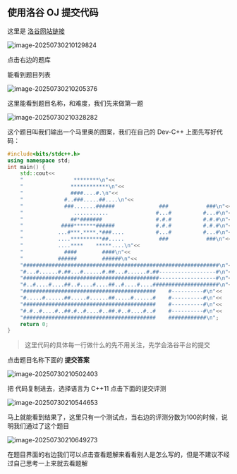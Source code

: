 ## 使用洛谷 OJ 提交代码

这里是 [洛谷网站链接](https://www.luogu.com.cn/)

![image-20250730210129824](https://pic-1301573324.cos.ap-chengdu.myqcloud.com/image-20250730210129824.png)

点击右边的题库

能看到题目列表

![image-20250730210205376](https://pic-1301573324.cos.ap-chengdu.myqcloud.com/image-20250730210205376.png)

这里能看到题目名称，和难度，我们先来做第一题

![image-20250730210328282](https://pic-1301573324.cos.ap-chengdu.myqcloud.com/image-20250730210328282.png)

这个题目叫我们输出一个马里奥的图案，我们在自己的 Dev-C++ 上面先写好代码：

```cpp
#include<bits/stdc++.h>
using namespace std;
int main() {
    std::cout<<
    "                ********\n"<<
    "               ************\n"<<
    "               ####....#.\n"<<
    "             #..###.....##....\n"<<
    "             ###.......######              ###            ###\n"<<
    "                ...........               #...#          #...#\n"<<
    "               ##*#######                 #.#.#          #.#.#\n"<<
    "            ####*******######             #.#.#          #.#.#\n"<<
    "           ...#***.****.*###....          #...#          #...#\n"<<
    "           ....**********##.....           ###            ###\n"<<
    "           ....****    *****....\n"<<
    "             ####        ####\n"<<
    "           ######        ######\n"<<
    "##############################################################\n"<<
    "#...#......#.##...#......#.##...#......#.##------------------#\n"<<
    "###########################################------------------#\n"<<
    "#..#....#....##..#....#....##..#....#....#####################\n"<<
    "##########################################    #----------#\n"<<
    "#.....#......##.....#......##.....#......#    #----------#\n"<<
    "##########################################    #----------#\n"<<
    "#.#..#....#..##.#..#....#..##.#..#....#..#    #----------#\n"<<
    "##########################################    ############\n";
    return 0;
}
```

> 这里代码的具体每一行做什么的先不用关注，先学会洛谷平台的提交

点击题目名称下面的 **提交答案**

![image-20250730210502403](https://pic-1301573324.cos.ap-chengdu.myqcloud.com/image-20250730210502403.png)

把 代码复制进去，选择语言为 C++11 点击下面的提交评测

![image-20250730210544653](https://pic-1301573324.cos.ap-chengdu.myqcloud.com/image-20250730210544653.png)

马上就能看到结果了，这里只有一个测试点，当右边的评测分数为100的时候，说明我们通过了这个题目

![image-20250730210649273](https://pic-1301573324.cos.ap-chengdu.myqcloud.com/image-20250730210649273.png)

在题目界面的右边我们可以点击查看题解来看看别人是怎么写的，但是不建议不经过自己思考一上来就去看题解

